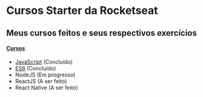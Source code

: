 # Cursos Starter da Rocketseat
## Meus cursos feitos e seus respectivos exercícios

<h4>
<a href="https://app.rocketseat.com.br/starter">Cursos</a>
</h4>

<ul>
 <li><a href="https://github.com/fpeduu/rocketseat-starter/tree/master/JavaScript">JavaScript</a> (Concluído)</li>
 <li><a href="https://github.com/fpeduu/rocketseat-starter/tree/master/ES6">ES6</a> (Concluído)</li>
 <li><a>NodeJS</a> (Em progresso)</li>
 <li><a>ReactJS</a> (A ser feito)</li>
 <li><a>React Native</a> (A ser feito)</li>
</ul>